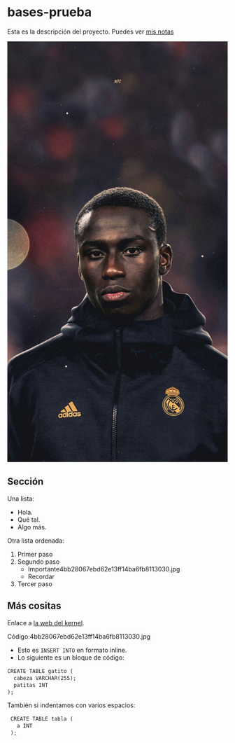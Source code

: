 # bases-prueba
Esta es la descripción del proyecto.
Puedes ver [mis notas](directorio/mis-ntoas.md)

![La mejor imagen de Linux](mendy.jpg)

## Sección
Una lista:
- Hola.
- Qué tal.
- Algo más.

Otra lista ordenada:
1. Primer paso
2. Segundo paso
     - Importante4bb28067ebd62e13ff14ba6fb8113030.jpg
     - Recordar
3. Tercer paso

## Más cositas
Enlace a [la web del kernel](https://kernel.org).

Código:4bb28067ebd62e13ff14ba6fb8113030.jpg

- Esto es `INSERT INTO` en formato inline.
- Lo siguiente es un bloque de código:

```
CREATE TABLE gatito (
  cabeza VARCHAR(255);
  patitas INT
);
```
También si indentamos con varios espacios:

     CREATE TABLE tabla (
       a INT
     );

